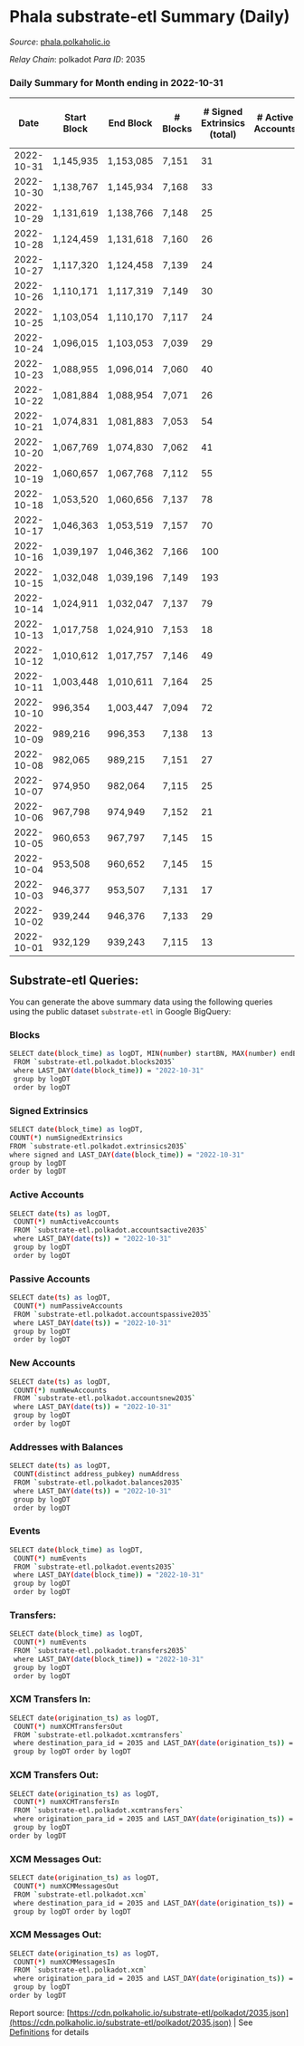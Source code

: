 # Phala substrate-etl Summary (Daily)

_Source_: [phala.polkaholic.io](https://phala.polkaholic.io)

*Relay Chain*: polkadot
*Para ID*: 2035



### Daily Summary for Month ending in 2022-10-31


| Date | Start Block | End Block | # Blocks | # Signed Extrinsics (total) | # Active Accounts | # Passive | # New | # Addresses with Balances | # Events | # Transfers | # XCM Transfers In | # XCM Transfers Out | # XCM In | # XCM Out | Issues | 
| ---- | ----------- | --------- | -------- | --------------------------- | ----------------- | --------- | ----- | ------------------------- | -------- | ----------- | ------------------ | ------------------- | -------- | --------- | ------ |
| 2022-10-31 | 1,145,935 | 1,153,085 | 7,151 | 31 |  |  |  | 2,791 | 14,555 | 4 ($171.18) | 4 ($146.46) | 5 ($188.53) |  |  |  |
| 2022-10-30 | 1,138,767 | 1,145,934 | 7,168 | 33 |  |  |  | 2,788 | 14,612 | 6 ($377.01) | 3 ($23.77) | 7 ($450.25) |  |  |  |
| 2022-10-29 | 1,131,619 | 1,138,766 | 7,148 | 25 |  |  |  | 2,784 | 14,491 | 7 ($722.27) |   | 4 ($489.82) |  |  |  |
| 2022-10-28 | 1,124,459 | 1,131,618 | 7,160 | 26 |  |  |  | 2,781 | 14,542 | 10 ($1,314.25) | 4 ($627.06) | 5 ($411.50) |  |  |  |
| 2022-10-27 | 1,117,320 | 1,124,458 | 7,139 | 24 |  |  |  | 2,779 | 14,465 | 5 ($303.48) | 2 ($75.37) | 4 ($254.99) |  |  |  |
| 2022-10-26 | 1,110,171 | 1,117,319 | 7,149 | 30 |  |  |  | 2,776 | 14,566 | 6 ($457.50) | 3 ($61.15) | 4 ($398.41) |  |  |  |
| 2022-10-25 | 1,103,054 | 1,110,170 | 7,117 | 24 |  |  |  | 2,773 | 14,432 | 1 ($388.05) | 1 ($3.78) | 6 ($589.40) |  |  |  |
| 2022-10-24 | 1,096,015 | 1,103,053 | 7,039 | 29 |  |  |  | 2,772 | 14,313 | 8 ($1,102.56) | 3 ($64.89) | 2 ($282.40) |  |  |  |
| 2022-10-23 | 1,088,955 | 1,096,014 | 7,060 | 40 |  |  |  | 2,765 | 14,454 | 8 ($2,726.24) | 5 ($626.30) | 8 ($885.19) |  |  |  |
| 2022-10-22 | 1,081,884 | 1,088,954 | 7,071 | 26 |  |  |  | 2,761 | 14,334 | 5 ($552.38) | 1 ($34.47) | 3 ($729.98) |  |  |  |
| 2022-10-21 | 1,074,831 | 1,081,883 | 7,053 | 54 |  |  |  | 2,760 | 14,617 | 14 ($2,754.72) | 10 ($1,183.63) | 14 ($256.54) |  |  |  |
| 2022-10-20 | 1,067,769 | 1,074,830 | 7,062 | 41 |  |  |  | 2,756 | 14,529 | 6 ($1,110.96) | 7 ($244.07) | 16 ($502.37) |  |  |  |
| 2022-10-19 | 1,060,657 | 1,067,768 | 7,112 | 55 |  |  |  | 2,756 | 14,661 | 10 ($1,307.58) | 4 ($278.73) | 6 ($517.46) |  |  |  |
| 2022-10-18 | 1,053,520 | 1,060,656 | 7,137 | 78 |  |  |  | 2,749 | 14,905 | 20 ($5,449.79) | 5 ($1,246.74) | 16 ($1,855.37) |  |  |  |
| 2022-10-17 | 1,046,363 | 1,053,519 | 7,157 | 70 |  |  |  | 2,740 | 14,935 | 20 ($5,456.39) | 10 ($1,857.08) | 22 ($1,157.17) |  |  |  |
| 2022-10-16 | 1,039,197 | 1,046,362 | 7,166 | 100 |  |  |  | 2,734 | 15,050 | 43 ($15,471.26) | 3 ($1,366.63) | 12 ($1,824.87) |  |  |  |
| 2022-10-15 | 1,032,048 | 1,039,196 | 7,149 | 193 |  |  |  | 2,718 | 16,014 | 74 ($13,532.58) | 38 ($9,032.65) | 36 ($4,239.53) |  |  |  |
| 2022-10-14 | 1,024,911 | 1,032,047 | 7,137 | 79 |  |  |  | 2,665 | 15,028 | 15 ($3,127.40) | 20 ($3,790.78) | 24 ($776.13) |  |  |  |
| 2022-10-13 | 1,017,758 | 1,024,910 | 7,153 | 18 |  |  |  | 2,657 | 14,490 | 2 ($50.40) | 4 ($0.61) | 8 ($0.98) |  |  |  |
| 2022-10-12 | 1,010,612 | 1,017,757 | 7,146 | 49 |  |  |  | 2,655 | 14,731 | 7 ($73,827.63) | 4 ($0.56) | 13 ($518.11) |  |  |  |
| 2022-10-11 | 1,003,448 | 1,010,611 | 7,164 | 25 |  |  |  | 2,655 | 14,590 | 6 ($3,020.90) | 8 ($375.28) | 8 ($199.50) |  |  |  |
| 2022-10-10 | 996,354 | 1,003,447 | 7,094 | 72 |  |  |  | 2,651 | 14,949 | 6 ($2,602.45) | 8 ($1.05) | 49 ($134.68) |  |  |  |
| 2022-10-09 | 989,216 | 996,353 | 7,138 | 13 |  |  |  | 2,646 | 14,405 | 1 ($0.86) | 1 ($9.54) | 8 ($10.47) |  |  |  |
| 2022-10-08 | 982,065 | 989,215 | 7,151 | 27 |  |  |  | 2,645 | 14,503 | 3 ($908.40) | 1 ($0.03) | 6 ($912.32) |  |  |  |
| 2022-10-07 | 974,950 | 982,064 | 7,115 | 25 |  |  |  | 2,645 | 14,431 | 1 ($7.40) | 1 ($0.09) | 3 ($113.50) |  |  |  |
| 2022-10-06 | 967,798 | 974,949 | 7,152 | 21 |  |  |  | 2,642 | 14,545 | 2 ($1,902.80) | 6 ($0.46) | 11 ($0.42) |  |  |  |
| 2022-10-05 | 960,653 | 967,797 | 7,145 | 15 |  |  |  | 2,641 | 14,424 | 5 ($1,915.67) | 1 ($0.09) | 4 ($49.16) |  |  |  |
| 2022-10-04 | 953,508 | 960,652 | 7,145 | 15 |  |  |  | 2,638 | 14,439 |   | 2 ($0.36) | 5 ($10.54) |  |  |  |
| 2022-10-03 | 946,377 | 953,507 | 7,131 | 17 |  |  |  | 2,637 | 14,444 | 2 ($444.45) | 4 ($2.82) | 10 ($5.10) |  |  |  |
| 2022-10-02 | 939,244 | 946,376 | 7,133 | 29 |  |  |  | 2,636 | 14,543 | 9 ($1,898.53) | 5 ($443.19) | 10 ($932.99) |  |  |  |
| 2022-10-01 | 932,129 | 939,243 | 7,115 | 13 |  |  |  | 2,630 | 14,320 |   |   | 1 ($2.57) |  |  |  |

## Substrate-etl Queries:
You can generate the above summary data using the following queries using the public dataset `substrate-etl` in Google BigQuery:

### Blocks
```bash
SELECT date(block_time) as logDT, MIN(number) startBN, MAX(number) endBN, COUNT(*) numBlocks 
 FROM `substrate-etl.polkadot.blocks2035`  
 where LAST_DAY(date(block_time)) = "2022-10-31" 
 group by logDT 
 order by logDT
```

### Signed Extrinsics
```bash
SELECT date(block_time) as logDT, 
COUNT(*) numSignedExtrinsics 
FROM `substrate-etl.polkadot.extrinsics2035`  
where signed and LAST_DAY(date(block_time)) = "2022-10-31" 
group by logDT 
order by logDT
```

### Active Accounts
```bash
SELECT date(ts) as logDT, 
 COUNT(*) numActiveAccounts 
 FROM `substrate-etl.polkadot.accountsactive2035` 
 where LAST_DAY(date(ts)) = "2022-10-31" 
 group by logDT 
 order by logDT
```

### Passive Accounts
```bash
SELECT date(ts) as logDT, 
 COUNT(*) numPassiveAccounts 
 FROM `substrate-etl.polkadot.accountspassive2035` 
 where LAST_DAY(date(ts)) = "2022-10-31" 
 group by logDT 
 order by logDT
```

### New Accounts
```bash
SELECT date(ts) as logDT, 
 COUNT(*) numNewAccounts 
 FROM `substrate-etl.polkadot.accountsnew2035` 
 where LAST_DAY(date(ts)) = "2022-10-31" 
 group by logDT
 order by logDT
```

### Addresses with Balances
```bash
SELECT date(ts) as logDT,
 COUNT(distinct address_pubkey) numAddress 
 FROM `substrate-etl.polkadot.balances2035` 
 where LAST_DAY(date(ts)) = "2022-10-31" 
 group by logDT 
 order by logDT
```

### Events
```bash
SELECT date(block_time) as logDT, 
 COUNT(*) numEvents 
 FROM `substrate-etl.polkadot.events2035` 
 where LAST_DAY(date(block_time)) = "2022-10-31" 
 group by logDT 
 order by logDT
```

### Transfers:
```bash
SELECT date(block_time) as logDT, 
 COUNT(*) numEvents 
 FROM `substrate-etl.polkadot.transfers2035` 
 where LAST_DAY(date(block_time)) = "2022-10-31" 
 group by logDT 
 order by logDT
```

### XCM Transfers In:
```bash
SELECT date(origination_ts) as logDT, 
 COUNT(*) numXCMTransfersOut 
 FROM `substrate-etl.polkadot.xcmtransfers` 
 where destination_para_id = 2035 and LAST_DAY(date(origination_ts)) = "2022-10-31" 
 group by logDT order by logDT
```

### XCM Transfers Out:
```bash
SELECT date(origination_ts) as logDT, 
 COUNT(*) numXCMTransfersIn 
 FROM `substrate-etl.polkadot.xcmtransfers` 
 where origination_para_id = 2035 and LAST_DAY(date(origination_ts)) = "2022-10-31" 
 group by logDT 
order by logDT
```

### XCM Messages Out:
```bash
SELECT date(origination_ts) as logDT, 
 COUNT(*) numXCMMessagesOut 
 FROM `substrate-etl.polkadot.xcm` 
 where destination_para_id = 2035 and LAST_DAY(date(origination_ts)) = "2022-10-31" 
 group by logDT order by logDT
```

### XCM Messages Out:
```bash
SELECT date(origination_ts) as logDT, 
 COUNT(*) numXCMMessagesIn 
 FROM `substrate-etl.polkadot.xcm` 
 where origination_para_id = 2035 and LAST_DAY(date(origination_ts)) = "2022-10-31" 
 group by logDT 
order by logDT
```


Report source: [https://cdn.polkaholic.io/substrate-etl/polkadot/2035.json](https://cdn.polkaholic.io/substrate-etl/polkadot/2035.json) | See [Definitions](/DEFINITIONS.md) for details
